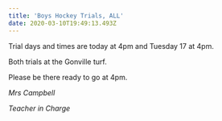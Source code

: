 ```yaml
---
title: 'Boys Hockey Trials, ALL'
date: 2020-03-10T19:49:13.493Z
---
```

Trial days and times are today at 4pm and Tuesday 17 at 4pm.  

Both trials at the Gonville turf.  

Please be there ready to go at 4pm.

*Mrs Campbell*  

*Teacher in Charge*